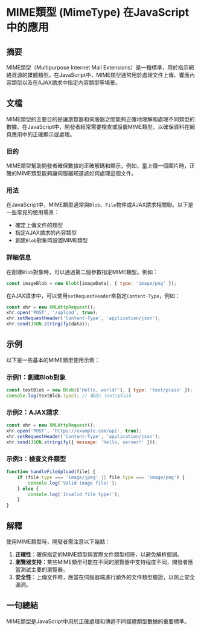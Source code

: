 <!--
Meta Description: # MIME類型 (MimeType) 在JavaScript中的應用 ## 摘要 MIME類型（Multipurpose Internet Mail Extensions）是一種標準，用於指示網絡資源的媒體類型。在JavaScript中，MIME類型通常用於處理文件上傳、響應內容類型以及在AJAX...
Meta Keywords: type, xhr, file, blob, javascript
-->

# MIME類型 (MimeType) 在JavaScript中的應用

## 摘要
MIME類型（Multipurpose Internet Mail Extensions）是一種標準，用於指示網絡資源的媒體類型。在JavaScript中，MIME類型通常用於處理文件上傳、響應內容類型以及在AJAX請求中指定內容類型等場景。

## 文檔
MIME類型的主要目的是讓瀏覽器和伺服器之間能夠正確地理解和處理不同類型的數據。在JavaScript中，開發者經常需要檢查或設置MIME類型，以確保資料在網頁應用中的正確顯示或處理。

### 目的
MIME類型幫助開發者確保數據的正確解碼和顯示，例如，當上傳一個圖片時，正確的MIME類型能夠讓伺服器知道該如何處理這個文件。

### 用法
在JavaScript中，MIME類型通常與`Blob`、`File`物件或AJAX請求相關聯。以下是一些常見的使用場景：

- 確定上傳文件的類型
- 指定AJAX請求的內容類型
- 創建`Blob`對象時設置MIME類型

### 詳細信息
在創建`Blob`對象時，可以通過第二個參數指定MIME類型。例如：

```javascript
const imageBlob = new Blob([imageData], { type: 'image/png' });
```

在AJAX請求中，可以使用`setRequestHeader`來指定`Content-Type`，例如：

```javascript
const xhr = new XMLHttpRequest();
xhr.open('POST', '/upload', true);
xhr.setRequestHeader('Content-Type', 'application/json');
xhr.send(JSON.stringify(data));
```

## 示例
以下是一些基本的MIME類型使用示例：

### 示例1：創建Blob對象
```javascript
const textBlob = new Blob(['Hello, world!'], { type: 'text/plain' });
console.log(textBlob.type); // 輸出: text/plain
```

### 示例2：AJAX請求
```javascript
const xhr = new XMLHttpRequest();
xhr.open('POST', 'https://example.com/api', true);
xhr.setRequestHeader('Content-Type', 'application/json');
xhr.send(JSON.stringify({ message: 'Hello, server!' }));
```

### 示例3：檢查文件類型
```javascript
function handleFileUpload(file) {
    if (file.type === 'image/jpeg' || file.type === 'image/png') {
        console.log('Valid image file!');
    } else {
        console.log('Invalid file type!');
    }
}
```

## 解釋
使用MIME類型時，開發者需注意以下幾點：

1. **正確性**：確保指定的MIME類型與實際文件類型相符，以避免解析錯誤。
2. **瀏覽器支持**：某些MIME類型可能在不同的瀏覽器中支持程度不同，開發者應當測試主要的瀏覽器。
3. **安全性**：上傳文件時，應當在伺服器端進行額外的文件類型驗證，以防止安全漏洞。

## 一句總結
MIME類型是JavaScript中用於正確處理和傳遞不同媒體類型數據的重要標準。